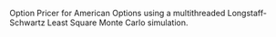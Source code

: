 Option Pricer for American Options using a multithreaded Longstaff-Schwartz Least Square Monte Carlo simulation.
